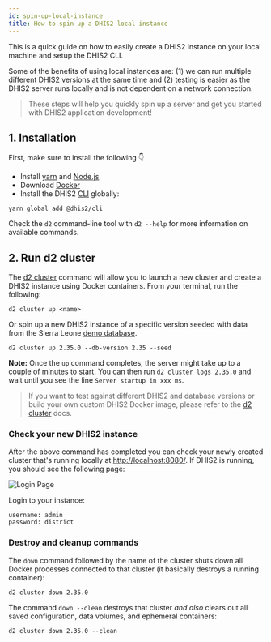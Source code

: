 ```yaml
---
id: spin-up-local-instance
title: How to spin up a DHIS2 local instance 
---
```


This is a quick guide on how to easily create a DHIS2 instance on your local machine and setup the DHIS2 CLI.

Some of the benefits of using local instances are: (1) we can run multiple different DHIS2 versions at the same time and (2) testing is easier as the DHIS2 server runs locally and is not dependent on a network connection. 

> These steps will help you quickly spin up a server and get you started with DHIS2 application development!

## 1. Installation

First, make sure to install the following 👇

-   Install [yarn](https://classic.yarnpkg.com/en/docs/install/) and [Node.js](https://nodejs.org/en/)
-   Download [Docker](https://www.docker.com/)
-   Install the DHIS2 [CLI](https://cli.dhis2.nu/#/getting-started) globally:

```shell
yarn global add @dhis2/cli
```

Check the `d2` command-line tool with `d2 --help` for more information on available commands.

## 2. Run d2 cluster

The [d2 cluster](https://cli.dhis2.nu/#/commands/d2-cluster) command will allow you to launch a new cluster and create a DHIS2 instance using Docker containers. From your terminal, run the following:

```shell
d2 cluster up <name>
```

Or spin up a new DHIS2 instance of a specific version seeded with data from the Sierra Leone [demo database](https://dhis2.org/demo).

```shell
d2 cluster up 2.35.0 --db-version 2.35 --seed
```

**Note:** Once the `up` command completes, the server might take up to a couple of minutes to start. You can then run `d2 cluster logs 2.35.0` and wait until you see the line `Server startup in xxx ms`. 

> If you want to test against different DHIS2 and database versions or build your own custom DHIS2 Docker image, please refer to the [d2 cluster](https://cli.dhis2.nu/#/commands/d2-cluster) docs. 

### Check your new DHIS2 instance

After the above command has completed you can check your newly created cluster that's running locally at [http://localhost:8080/](http://localhost:8080/). If DHIS2 is running, you should see the following page: 

![Login Page](../assets/quickstart_guides/image-of-login.png)

Login to your instance:

```
username: admin
password: district
```

### Destroy and cleanup commands    

The `down` command followed by the name of the cluster shuts down all Docker processes connected to that cluster (it basically destroys a running container):  

```shell
d2 cluster down 2.35.0
```

The command `down --clean` destroys that cluster _and also_ clears out all saved configuration, data volumes, and ephemeral containers: 

```shell
d2 cluster down 2.35.0 --clean
```
